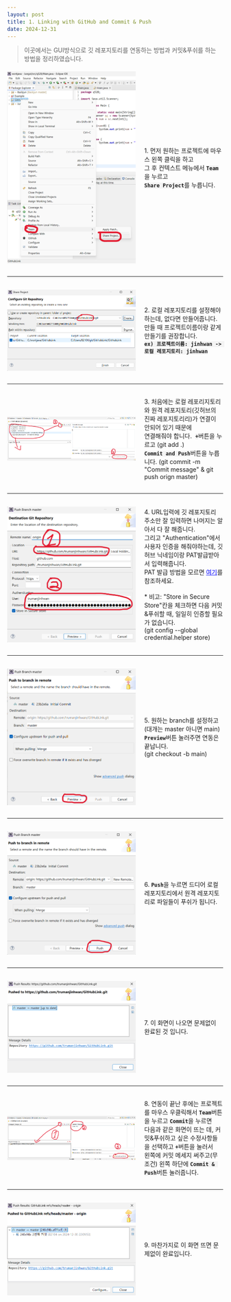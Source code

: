 ```yaml
---
layout: post
title: 1. Linking with GitHub and Commit & Push
date: 2024-12-31
---
```


>이곳에서는 GUI방식으로 깃 레포지토리를 연동하는 방법과 커밋&푸쉬를 하는 방법을 정리하였습니다. 

<div style="display: flex; flex-wrap: wrap; align-items: center; margin-top: 20px;">
  <img src="/사진들/깃허브연동/깃허브연동1.png" alt="alt text" style="width: 100%; max-width: 300px; height: auto; margin-right: 20px;" />
  <p style="flex: 1; margin: 0;">
    1. 먼저 원하는 프로젝트에 마우스 왼쪽 클릭을 하고<br>
       그 후 컨텍스트 메뉴에서 <code style="background-color: #f4f4f4; font-weight: bold;">Team</code>을 누르고<br>
       <code style="background-color: #f4f4f4; font-weight: bold;">Share Project</code>를 누릅니다.
  </p>
</div>

<div style="margin-top: 30px; margin-bottom: 30px;">
  <hr />
</div>

<div style="display: flex; flex-wrap: wrap; align-items: center; margin-top: 20px;">
  <img src="/사진들/깃허브연동/깃허브연동2.png" alt="alt text" style="width: 100%; max-width: 300px; height: auto; margin-right: 20px;" />
  <p style="flex: 1; margin: 0;">
    2. 로컬 레포지토리를 설정해야하는데, 없다면 만들어줍니다.<br>
    만들 때 프로젝트이름이랑 같게 만들기를 권장합니다.<br>
    <code style="background-color: #f4f4f4; font-weight: bold;">ex) 프로젝트이름: jinhwan -> 로컬 레포지토리: jinhwan</code>
  </p>
</div>

<div style="margin-top: 30px; margin-bottom: 30px;">
  <hr />
</div>

<div style="display: flex; flex-wrap: wrap; align-items: center; margin-top: 20px;">
  <img src="/사진들/깃허브연동/깃허브연동3.png" alt="alt text" style="width: 100%; max-width: 300px; height: auto; margin-right: 20px;" />
  <p style="flex: 1; margin: 0;">
    3. 처음에는 로컬 레포리지토리와 원격 레포지토리(깃허브의 진짜 레포지토리리)가 연결이 안되어 있기 때문에<br>
    연결해줘야 합니다.&nbsp;&nbsp;<code style="background-color: #f4f4f4; font-weight: bold;">+</code>버튼을 누르고 (git add .) <br> <code style="background-color: #f4f4f4; font-weight: bold;">Commit and Push</code>버튼을 누릅니다. (git commit -m "Commit message" & git push orign master)
  </p>
</div>

<div style="margin-top: 30px; margin-bottom: 30px;">
  <hr />
</div>

<div style="display: flex; flex-wrap: wrap; align-items: center; margin-top: 20px;"> 
  <img src="/사진들/깃허브연동/깃허브연동4.png" alt="alt text" style="width: 100%; max-width: 300px; height: auto; margin-right: 20px;" />
  <p style="flex: 1; margin: 0;">
    4. URL입력에 깃 레포지토리 주소만 잘 입력하면 나머지는 알아서 다 잘 해줍니다.<br>
    그리고 "Authentication"에서 사용자 인증을 해줘야하는데, 깃허브 닉네임이랑 PAT발급받아서 입력해줍니다.<br>
    PAT 발급 방법을 모르면 <a href="https://hyeon9mak.github.io/github-personal-access-token/" target="_blank" style="color: blue; text-decoration: underline;">여기</a>를 참조하세요.<br><br>
    * 비고: "Store in Secure Store"칸을 체크하면 다음 커밋&푸쉬할 때, 일일히 인증할 필요가 없습니다.<br>
    (git config --global credential.helper store)

  </p>
</div>

<div style="margin-top: 30px; margin-bottom: 30px;">
  <hr />
</div>

<div style="display: flex; flex-wrap: wrap; align-items: center; margin-top: 20px;"> 
  <img src="/사진들/깃허브연동/깃허브연동5.png" alt="alt text" style="width: 100%; max-width: 300px; height: auto; margin-right: 20px;" />
  <p style="flex: 1; margin: 0;">
    5. 원하는 branch를 설정하고 (대개는 master 아니면 main)<br>
    <code style="background-color: #f4f4f4; font-weight: bold;">Preview</code>버튼 눌러주면 연동은 끝납니다.<br>
    (git checkout -b main)
    </p>

</div>
<div style="margin-top: 30px; margin-bottom: 30px;">
  <hr />
</div>

<div style="display: flex; flex-wrap: wrap; align-items: center; margin-top: 20px;"> 
  <img src="/사진들/깃허브연동/깃허브연동6.png" alt="alt text" style="width: 100%; max-width: 300px; height: auto; margin-right: 20px;" />
  <p style="flex: 1; margin: 0;">
    6. <code style="background-color: #f4f4f4; font-weight: bold;">Push</code>을 누르면 드디어 로컬 레포지토리에서 원격 레포지토리로 파일들이 푸쉬가 됩니다.
    </p>
</div>

<div style="margin-top: 30px; margin-bottom: 30px;">
  <hr />
</div>

<div style="display: flex; flex-wrap: wrap; align-items: center; margin-top: 20px;"> 
  <img src="/사진들/깃허브연동/깃허브연동7.png" alt="alt text" style="width: 100%; max-width: 300px; height: auto; margin-right: 20px;" />
  <p style="flex: 1; margin: 0;">
    7. 이 화면이 나오면 문제없이 완료된 것 입니다.
    </p>
</div>

<div style="margin-top: 30px; margin-bottom: 30px;">
  <hr />
</div>

<div style="display: flex; flex-wrap: wrap; align-items: center; margin-top: 20px;"> 
  <img src="/사진들/깃허브연동/깃허브연동8.png" alt="alt text" style="width: 100%; max-width: 300px; height: auto; margin-right: 20px;" />
  <p style="flex: 1; margin: 0;">
    8. 연동이 끝난 후에는 프로젝트를 마우스 우클릭해서 <code style="background-color: #f4f4f4; font-weight: bold;">Team</code>버튼을 누르고 <code style="background-color: #f4f4f4; font-weight: bold;">Commit</code>을 누르면<br> 
    다음과 같은 화면이 뜨는 데, 커밋&푸쉬하고 싶은 수정사항들을 선택하고 <code style="background-color: #f4f4f4; font-weight: bold;">+</code>버튼을 눌러서<br> 
    왼쪽에 커밋 메세지 써주고(무조건) 왼쪽 하단에 <code style="background-color: #f4f4f4; font-weight: bold;">Commit & Push</code>버튼 눌러줍니다.
    </p>
</div>

<div style="margin-top: 30px; margin-bottom: 30px;">
  <hr />
</div>

<div style="display: flex; flex-wrap: wrap; align-items: center; margin-top: 20px;"> 
  <img src="/사진들/깃허브연동/깃허브연동9.png" alt="alt text" style="width: 100%; max-width: 300px; height: auto; margin-right: 20px;" />
  <p style="flex: 1; margin: 0;">
   9. 마찬가지로 이 화면 뜨면 문제없이 완료입니다.
    </p>
</div>

 
